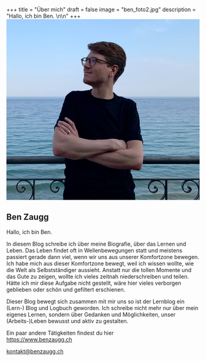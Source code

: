 +++
title = "Über mich"
draft = false
image = "ben_foto2.jpg"
description = "Hallo, ich bin Ben. \n\n"
+++
![](ben_foto2.jpg)

## Ben Zaugg

Hallo, ich bin Ben. 

In diesem Blog schreibe ich über meine Biografie, über das Lernen und Leben. Das Leben findet oft in Wellenbewegungen statt und meistens passiert gerade dann viel, wenn wir uns aus unserer Komfortzone bewegen. Ich habe mich aus dieser Komfortzone bewegt, weil ich wissen wollte, wie die Welt als Selbstständiger aussieht. Anstatt nur die tollen Momente und das Gute zu zeigen, wollte ich vieles zeitnah niederschreiben und teilen. Hätte ich mir diese Aufgabe nicht gestellt, wäre hier vieles verborgen geblieben oder schön und gefiltert erschienen. 

Dieser Blog bewegt sich zusammen mit mir uns so ist der Lernblog ein (Lern-) Blog und Logbuch geworden. Ich schreibe nicht mehr nur über mein eigenes Lernen, sondern über Gedanken und Möglichkeiten, unser (Arbeits-)Leben bewusst und aktiv zu gestalten.  

Ein paar andere Tätigkeiten findest du hier\
<https://www.benzaugg.ch>

kontakt@benzaugg.ch

[](https://www.benzaugg.ch)
